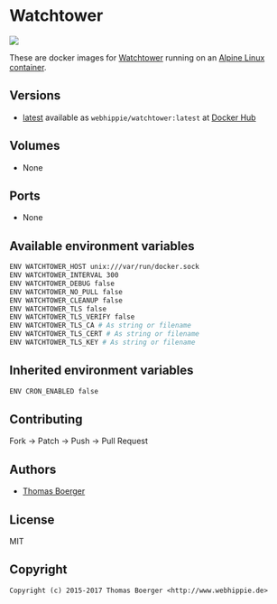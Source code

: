 # Watchtower

[![](https://images.microbadger.com/badges/image/webhippie/watchtower.svg)](https://microbadger.com/images/webhippie/watchtower "Get your own image badge on microbadger.com")

These are docker images for [Watchtower](https://github.com/CenturyLinkLabs/watchtower) running on an [Alpine Linux container](https://registry.hub.docker.com/u/webhippie/alpine/).


## Versions

* [latest](https://github.com/dockhippie/watchtower/tree/master) available as ```webhippie/watchtower:latest``` at [Docker Hub](https://registry.hub.docker.com/u/webhippie/watchtower/)


## Volumes

* None


## Ports

* None


## Available environment variables

```bash
ENV WATCHTOWER_HOST unix:///var/run/docker.sock
ENV WATCHTOWER_INTERVAL 300
ENV WATCHTOWER_DEBUG false
ENV WATCHTOWER_NO_PULL false
ENV WATCHTOWER_CLEANUP false
ENV WATCHTOWER_TLS false
ENV WATCHTOWER_TLS_VERIFY false
ENV WATCHTOWER_TLS_CA # As string or filename
ENV WATCHTOWER_TLS_CERT # As string or filename
ENV WATCHTOWER_TLS_KEY # As string or filename
```


## Inherited environment variables

```bash
ENV CRON_ENABLED false
```


## Contributing

Fork -> Patch -> Push -> Pull Request


## Authors

* [Thomas Boerger](https://github.com/tboerger)


## License

MIT


## Copyright

```
Copyright (c) 2015-2017 Thomas Boerger <http://www.webhippie.de>
```
